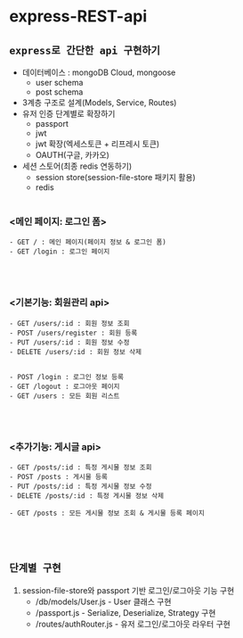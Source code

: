 # express-REST-api

## `express로 간단한 api 구현하기`

- 데이터베이스 : mongoDB Cloud, mongoose
    - user schema
    - post schema
- 3계층 구조로 설계(Models, Service, Routes)
- 유저 인증 단계별로 확장하기
    - passport
    - jwt
    - jwt 확장(엑세스토큰 + 리프레시 토큰)
    - OAUTH(구글, 카카오)
- 세션 스토어(최종 redis 연동하기)
    - session store(session-file-store 패키지 활용)
    - redis
</br></br>

### <메인 페이지: 로그인 폼>
```
- GET / : 메인 페이지(페이지 정보 & 로그인 폼)
- GET /login : 로그인 페이지
```
</br></br>

### <기본기능: 회원관리 api>
```
- GET /users/:id : 회원 정보 조회
- POST /users/register : 회원 등록
- PUT /users/:id : 회원 정보 수정
- DELETE /users/:id : 회원 정보 삭제


- POST /login : 로그인 정보 등록
- GET /logout : 로그아웃 페이지
- GET /users : 모든 회원 리스트
```
</br></br>

### <추가기능: 게시글 api>
```
- GET /posts/:id : 특정 게시물 정보 조회
- POST /posts : 게시물 등록
- PUT /posts/:id : 특정 게시물 정보 수정
- DELETE /posts/:id : 특정 게시물 정보 삭제

- GET /posts : 모든 게시물 정보 조회 & 게시물 등록 페이지
```
</br></br>

## `단계별 구현`
1. session-file-store와 passport 기반 로그인/로그아웃 기능 구현
    - /db/models/User.js - User 클래스 구현
    - /passport.js - Serialize, Deserialize, Strategy 구현
    - /routes/authRouter.js - 유저 로그인/로그아웃 라우터 구현